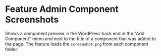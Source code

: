 # Feature Admin Component Screenshots

Shows a component preview in the WordPress back end in the "Add Component" menu and next to the title of a component that was added to the page. The feature loads the `screenshot.png` from each component folder.
